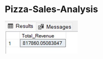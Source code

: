 # Pizza-Sales-Analysis

![image alt](https://github.com/Harshvardan23/Pizza-Sales-Analysis/blob/main/revenue.jpg?raw=true)
